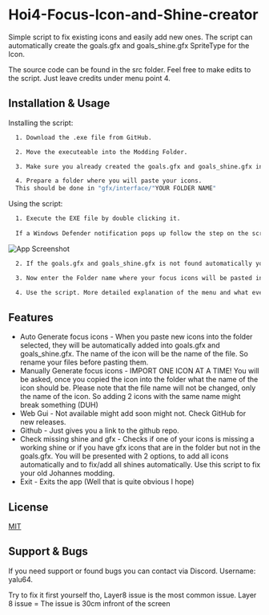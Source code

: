 
# Hoi4-Focus-Icon-and-Shine-creator

Simple script to fix existing icons and easily add new ones. The script can automatically create the goals.gfx and goals_shine.gfx SpriteType for the Icon.

The source code can be found in the src folder. Feel free to make edits to the script. Just leave credits under menu point 4.




## Installation & Usage

Installing the script:

```bash
  1. Download the .exe file from GitHub. 
```


```bash
  2. Move the executeable into the Modding Folder. 
```

```bash
  3. Make sure you already created the goals.gfx and goals_shine.gfx in the "interface" folder. 
```
```bash
  4. Prepare a folder where you will paste your icons. 
  This should be done in "gfx/interface/"YOUR FOLDER NAME" 
```
Using the script:

```bash
  1. Execute the EXE file by double clicking it. 
  
  If a Windows Defender notification pops up follow the step on the screenshot below. 
```

![App Screenshot](https://www.redcort.com/assets/imgs/pages/blog/2018/windows-defender.png)


```bash
  2. If the goals.gfx and goals_shine.gfx is not found automatically you will be asked to enter the route to the gfx files.
```

```bash
  3. Now enter the Folder name where your focus icons will be pasted in or/and are located.
```

```bash
  4. Use the script. More detailed explanation of the menu and what everything does can be found below.
```

## Features

- Auto Generate focus icons - When you paste new icons into the folder selected, they will be automatically added into goals.gfx and goals_shine.gfx. The name of the icon will be the name of the file. So rename your files before pasting them.
- Manually Generate focus icons - IMPORT ONE ICON AT A TIME! You will be asked, once you copied the icon into the folder what the name of the icon should be. Please note that the file name will not be changed, only the name of the icon. So adding 2 icons with the same name might break something (DUH)
- Web Gui - Not available might add soon might not. Check GitHub for new releases.
- Github - Just gives you a link to the github repo. 
- Check missing shine and gfx - Checks if one of your icons is missing a working shine or if you have gfx icons that are in the folder but not in the goals.gfx. You will be presented with 2 options, to add all icons automatically and to fix/add all shines automatically. Use this script to fix your old Johannes modding.
- Exit - Exits the app (Well that is quite obvious I hope)


## License

[MIT](https://choosealicense.com/licenses/mit/)


## Support & Bugs

If you need support or found bugs you can contact via Discord. Username: yalu64. 

Try to fix it first yourself tho, Layer8 issue is the most common issue. Layer 8 issue = The issue is 30cm infront of the screen
